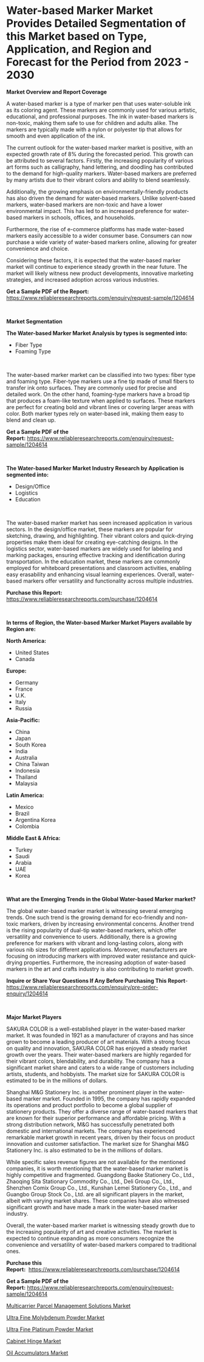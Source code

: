 <p><h1>Water-based Marker Market Provides Detailed Segmentation of this Market based on Type, Application, and Region and Forecast for the Period from 2023 - 2030</h1></p><p><strong>Market Overview and Report Coverage</strong></p>
<p><p>A water-based marker is a type of marker pen that uses water-soluble ink as its coloring agent. These markers are commonly used for various artistic, educational, and professional purposes. The ink in water-based markers is non-toxic, making them safe to use for children and adults alike. The markers are typically made with a nylon or polyester tip that allows for smooth and even application of the ink.</p><p>The current outlook for the water-based marker market is positive, with an expected growth rate of 8% during the forecasted period. This growth can be attributed to several factors. Firstly, the increasing popularity of various art forms such as calligraphy, hand lettering, and doodling has contributed to the demand for high-quality markers. Water-based markers are preferred by many artists due to their vibrant colors and ability to blend seamlessly.</p><p>Additionally, the growing emphasis on environmentally-friendly products has also driven the demand for water-based markers. Unlike solvent-based markers, water-based markers are non-toxic and have a lower environmental impact. This has led to an increased preference for water-based markers in schools, offices, and households.</p><p>Furthermore, the rise of e-commerce platforms has made water-based markers easily accessible to a wider consumer base. Consumers can now purchase a wide variety of water-based markers online, allowing for greater convenience and choice.</p><p>Considering these factors, it is expected that the water-based marker market will continue to experience steady growth in the near future. The market will likely witness new product developments, innovative marketing strategies, and increased adoption across various industries.</p></p>
<p><strong>Get a Sample PDF of the Report:</strong> <a href="https://www.reliableresearchreports.com/enquiry/request-sample/1204614">https://www.reliableresearchreports.com/enquiry/request-sample/1204614</a></p>
<p>&nbsp;</p>
<p><strong>Market Segmentation</strong></p>
<p><strong>The Water-based Marker Market Analysis by types is segmented into:</strong></p>
<p><ul><li>Fiber Type</li><li>Foaming Type</li></ul></p>
<p>&nbsp;</p>
<p><p>The water-based marker market can be classified into two types: fiber type and foaming type. Fiber-type markers use a fine tip made of small fibers to transfer ink onto surfaces. They are commonly used for precise and detailed work. On the other hand, foaming-type markers have a broad tip that produces a foam-like texture when applied to surfaces. These markers are perfect for creating bold and vibrant lines or covering larger areas with color. Both marker types rely on water-based ink, making them easy to blend and clean up.</p></p>
<p><strong>Get a Sample PDF of the Report:</strong>&nbsp;<a href="https://www.reliableresearchreports.com/enquiry/request-sample/1204614">https://www.reliableresearchreports.com/enquiry/request-sample/1204614</a></p>
<p>&nbsp;</p>
<p><strong>The Water-based Marker Market Industry Research by Application is segmented into:</strong></p>
<p><ul><li>Design/Office</li><li>Logistics</li><li>Education</li></ul></p>
<p>&nbsp;</p>
<p><p>The water-based marker market has seen increased application in various sectors. In the design/office market, these markers are popular for sketching, drawing, and highlighting. Their vibrant colors and quick-drying properties make them ideal for creating eye-catching designs. In the logistics sector, water-based markers are widely used for labeling and marking packages, ensuring effective tracking and identification during transportation. In the education market, these markers are commonly employed for whiteboard presentations and classroom activities, enabling easy erasability and enhancing visual learning experiences. Overall, water-based markers offer versatility and functionality across multiple industries.</p></p>
<p><strong>Purchase this Report:</strong>&nbsp; <a href="https://www.reliableresearchreports.com/purchase/1204614">https://www.reliableresearchreports.com/purchase/1204614</a></p>
<p>&nbsp;</p>
<p><strong>In terms of Region, the Water-based Marker Market Players available by Region are:</strong></p>
<p>
    <p> <strong> North America: </strong>
        <ul>
            <li>United States</li>
            <li>Canada</li>
        </ul>
        </p> 
    <p> <strong> Europe: </strong>
        <ul>
            <li>Germany</li>
            <li>France</li>
            <li>U.K.</li>
            <li>Italy</li>
            <li>Russia</li>
        </ul>
        </p> 
    <p> <strong> Asia-Pacific: </strong>
        <ul>
            <li>China</li>
            <li>Japan</li>
            <li>South Korea</li>
            <li>India</li>
            <li>Australia</li>
            <li>China Taiwan</li>
            <li>Indonesia</li>
            <li>Thailand</li>
            <li>Malaysia</li>
        </ul>
        </p> 
    <p> <strong> Latin America: </strong>
        <ul>
            <li>Mexico</li>
            <li>Brazil</li>
            <li>Argentina Korea</li>
            <li>Colombia</li>
        </ul>
        </p> 
    <p> <strong> Middle East & Africa: </strong>
        <ul>
            <li>Turkey</li>
            <li>Saudi</li>
            <li>Arabia</li>
            <li>UAE</li>
            <li>Korea</li>
        </ul>
    </p>
    </p>
<p>&nbsp;</p>
<p><strong>What are the Emerging Trends in the Global Water-based Marker market?</strong></p>
<p><p>The global water-based marker market is witnessing several emerging trends. One such trend is the growing demand for eco-friendly and non-toxic markers, driven by increasing environmental concerns. Another trend is the rising popularity of dual-tip water-based markers, which offer versatility and convenience to users. Additionally, there is a growing preference for markers with vibrant and long-lasting colors, along with various nib sizes for different applications. Moreover, manufacturers are focusing on introducing markers with improved water resistance and quick-drying properties. Furthermore, the increasing adoption of water-based markers in the art and crafts industry is also contributing to market growth.</p></p>
<p><strong>Inquire or Share Your Questions If Any Before Purchasing This Report</strong>- <a href="https://www.reliableresearchreports.com/enquiry/pre-order-enquiry/1204614">https://www.reliableresearchreports.com/enquiry/pre-order-enquiry/1204614</a></p>
<p>&nbsp;</p>
<p><strong>Major Market Players</strong></p>
<p><p>SAKURA COLOR is a well-established player in the water-based marker market. It was founded in 1921 as a manufacturer of crayons and has since grown to become a leading producer of art materials. With a strong focus on quality and innovation, SAKURA COLOR has enjoyed a steady market growth over the years. Their water-based markers are highly regarded for their vibrant colors, blendability, and durability. The company has a significant market share and caters to a wide range of customers including artists, students, and hobbyists. The market size for SAKURA COLOR is estimated to be in the millions of dollars.</p><p>Shanghai M&G Stationery Inc. is another prominent player in the water-based marker market. Founded in 1995, the company has rapidly expanded its operations and product portfolio to become a global supplier of stationery products. They offer a diverse range of water-based markers that are known for their superior performance and affordable pricing. With a strong distribution network, M&G has successfully penetrated both domestic and international markets. The company has experienced remarkable market growth in recent years, driven by their focus on product innovation and customer satisfaction. The market size for Shanghai M&G Stationery Inc. is also estimated to be in the millions of dollars.</p><p>While specific sales revenue figures are not available for the mentioned companies, it is worth mentioning that the water-based marker market is highly competitive and fragmented. Guangdong Baoke Stationery Co., Ltd., Zhaoqing Sita Stationary Commodity Co., Ltd., Deli Group Co., Ltd., Shenzhen Comix Group Co., Ltd., Kunshan Lemei Stationery Co., Ltd., and Guangbo Group Stock Co., Ltd. are all significant players in the market, albeit with varying market shares. These companies have also witnessed significant growth and have made a mark in the water-based marker industry.</p><p>Overall, the water-based marker market is witnessing steady growth due to the increasing popularity of art and creative activities. The market is expected to continue expanding as more consumers recognize the convenience and versatility of water-based markers compared to traditional ones.</p></p>
<p><strong>Purchase this Report:</strong>&nbsp;&nbsp;<a href="https://www.reliableresearchreports.com/purchase/1204614">https://www.reliableresearchreports.com/purchase/1204614</a></p>
<p></p>
<p><strong>Get a Sample PDF of the Report:</strong>&nbsp;<a href="https://www.reliableresearchreports.com/enquiry/request-sample/1204614">https://www.reliableresearchreports.com/enquiry/request-sample/1204614</a></p>
<p><p><a href="https://github.com/pizolina/Market-Research-Report-List-1/blob/main/multicarrier-parcel-management-solutions-market.md">Multicarrier Parcel Management Solutions Market</a></p><p><a href="https://medium.com/@shiv151299/ultra-fine-molybdenum-powder-market-insight-market-trends-growth-forecasted-from-2023-to-2030-e9fb4141403f">Ultra Fine Molybdenum Powder Market</a></p><p><a href="https://medium.com/@yashreports27/ultra-fine-platinum-powder-market-focuses-on-market-share-size-and-projected-forecast-till-2030-0efc46b50bf5">Ultra Fine Platinum Powder Market</a></p><p><a href="https://github.com/sofayahoo2023/Market-Research-Report-List-1/blob/main/cabinet-hinge-market.md">Cabinet Hinge Market</a></p><p><a href="https://www.linkedin.com/pulse/oil-accumulators-market-size-2023-2030-global-industrial/">Oil Accumulators Market</a></p></p>